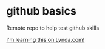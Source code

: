 # github basics


Remote repo to help test github skills

[I'm learning this on Lynda.com!](http://www.lynda.com)
